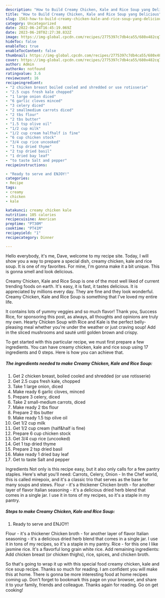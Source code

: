 ```yaml
---
description: "How to Build Creamy Chicken, Kale and Rice Soup yang Delicious"
title: "How to Build Creamy Chicken, Kale and Rice Soup yang Delicious"
slug: 1563-how-to-build-creamy-chicken-kale-and-rice-soup-yang-delicious
category: Uncategorized
date: 2022-06-24T16:45:19.069Z
date: 2023-06-28T02:27:38.832Z
image: https://img-global.cpcdn.com/recipes/2775397c7db4ca55/680x482cq70/creamy-chicken-kale-and-rice-soup-recipe-main-photo.jpg
hideToc: false
enableToc: true
enableTocContent: false
thumbnail: https://img-global.cpcdn.com/recipes/2775397c7db4ca55/680x482cq70/creamy-chicken-kale-and-rice-soup-recipe-main-photo.jpg
cover: https://img-global.cpcdn.com/recipes/2775397c7db4ca55/680x482cq70/creamy-chicken-kale-and-rice-soup-recipe-main-photo.jpg
author: Admin
authorAv: notfound
ratingvalue: 3.6
reviewcount: 16
recipeingredient:
- "2 chicken breast boiled cooled and shredded or use rotisserie"
- "2.5 cups fresh kale chopped"
- "1 large onion diced"
- "6 garlic cloves minced"
- "3 celery diced"
- "2 smallmedium carrots diced"
- "2 tbs flour"
- "2 tbs butter"
- "1.5 tsp olive oil"
- "1/2 cup milk"
- "1/2 cup cream halfhalf is fine"
- "6 cup chicken stock"
- "3/4 cup rice uncooked"
- "1 tsp dried thyme"
- "2 tsp dried basil"
- "1 dried bay leaf"
- "to taste Salt and pepper"
recipeinstructions:

- "Ready to serve and ENJOY!"
categories:
- Recipe
tags:
- creamy
- chicken
- kale

katakunci: creamy chicken kale 
nutrition: 105 calories
recipecuisine: American
preptime: "PT30M"
cooktime: "PT41M"
recipeyield: "1"
recipecategory: Dinner

---
```



Hello everybody, it's me, Dave, welcome to my recipe site. Today, I will show you a way to prepare a special dish, creamy chicken, kale and rice soup. It is one of my favorites. For mine, I'm gonna make it a bit unique. This is gonna smell and look delicious.

Creamy Chicken, Kale and Rice Soup is one of the most well liked of current trending foods on earth. It's easy, it is fast, it tastes delicious. It is appreciated by millions every day. They are fine and they look wonderful. Creamy Chicken, Kale and Rice Soup is something that I've loved my entire life.

It contains lots of yummy veggies and so much flavor! Thank you, Success Rice, for sponsoring this post, as always, all thoughts and opinions are truly my own. Hearty Chicken Soup with Rice and Kale is the perfect belly-pleasing meal whether you&#39;re under the weather or just craving soup! Add in the sliced mushrooms and sauté until golden brown and crispy.


To get started with this particular recipe, we must first prepare a few ingredients. You can have creamy chicken, kale and rice soup using 17 ingredients and 0 steps. Here is how you can achieve that.

<!--inarticleads1-->

##### The ingredients needed to make Creamy Chicken, Kale and Rice Soup:

1. Get 2 chicken breast, boiled cooled and shredded (or use rotisserie)
1. Get 2.5 cups fresh kale, chopped
1. Take 1 large onion, diced
1. Make ready 6 garlic cloves, minced
1. Prepare 3 celery, diced
1. Take 2 small-medium carrots, diced
1. Make ready 2 tbs flour
1. Prepare 2 tbs butter
1. Make ready 1.5 tsp olive oil
1. Get 1/2 cup milk
1. Get 1/2 cup cream (half&amp;half is fine)
1. Prepare 6 cup chicken stock
1. Get 3/4 cup rice (uncooked)
1. Get 1 tsp dried thyme
1. Prepare 2 tsp dried basil
1. Make ready 1 dried bay leaf
1. Get to taste Salt and pepper


Ingredients Not only is this recipe easy, but it also only calls for a few pantry staples. Here&#39;s what you&#39;ll need: Carrots, Celery, Onion - In the Chef world, this is called mirepoix, and it&#39;s a classic trio that serves as the base for many soups and stews. Flour - it&#39;s a thickener Chicken broth - for another layer of flavor Italian seasoning - it&#39;s a delicious dried herb blend that comes in a single jar. I use it in tons of my recipes, so it&#39;s a staple in my pantry. 

<!--inarticleads2-->

##### Steps to make Creamy Chicken, Kale and Rice Soup:


1. Ready to serve and ENJOY!

Flour - it&#39;s a thickener Chicken broth - for another layer of flavor Italian seasoning - it&#39;s a delicious dried herb blend that comes in a single jar. I use it in tons of my recipes, so it&#39;s a staple in my pantry. Rice - for this one I like jasmine rice. It&#39;s a flavorful long grain white rice. Add remaining ingredients: Add chicken breast (or chicken thighs), rice, spices, and chicken broth. 

So that's going to wrap it up with this special food creamy chicken, kale and rice soup recipe. Thanks so much for reading. I am confident you will make this at home. There is gonna be more interesting food at home recipes coming up. Don't forget to bookmark this page on your browser, and share it to your family, friends and colleague. Thanks again for reading. Go on get cooking!
